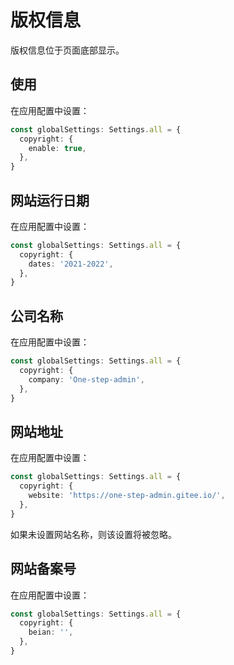 # 版权信息

版权信息位于页面底部显示。

<ZoomImg src="/copyright.png" />

## 使用

在应用配置中设置：

```ts {2-4}
const globalSettings: Settings.all = {
  copyright: {
    enable: true,
  },
}
```

## 网站运行日期

在应用配置中设置：

```ts {2-4}
const globalSettings: Settings.all = {
  copyright: {
    dates: '2021-2022',
  },
}
```

## 公司名称

在应用配置中设置：

```ts {2-4}
const globalSettings: Settings.all = {
  copyright: {
    company: 'One-step-admin',
  },
}
```

## 网站地址

在应用配置中设置：

```ts {2-4}
const globalSettings: Settings.all = {
  copyright: {
    website: 'https://one-step-admin.gitee.io/',
  },
}
```

如果未设置网站名称，则该设置将被忽略。

## 网站备案号

在应用配置中设置：

```ts {2-4}
const globalSettings: Settings.all = {
  copyright: {
    beian: '',
  },
}
```